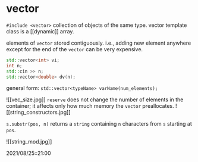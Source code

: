 # vector

`#include <vector>`
collection of objects of the same type.
vector template class is a [[dynamic]] array.

elements of `vector` stored contiguously. i.e., adding new element anywhere except for the end of the `vector` can be very expensive.

```c++
std::vector<int> vi;
int n;
std::cin >> n;
std::vector<double> dv(n);
```

general form:
`std::vector<typeName> varName(num_elements);`

![[vec_size.jpg]]
`reserve` does not change the number of elements in the container; it affects only how much memory the `vector` preallocates.
![[string_constructors.jpg]]

`s.substr(pos, n)` returns a `string` containing `n` characters from `s` starting at `pos`.

![[string_mod.jpg]]

2021/08/25::21:00

